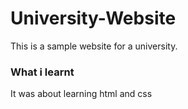 # University-Website
This is a sample website for a university.
### What i learnt
It was about learning html and css
